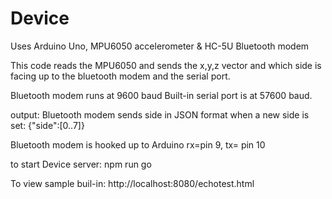 # Device

Uses Arduino Uno,
MPU6050 accelerometer &
HC-5U Bluetooth modem

This code reads the MPU6050 and sends the x,y,z vector and which side is facing up to the 
bluetooth modem and the serial port.

Bluetooth modem runs at 9600 baud
Built-in serial port is at 57600 baud.

output:
Bluetooth modem sends side in JSON format when a new side is set:
{"side":[0..7]}

Bluetooth modem is hooked up to Arduino rx=pin 9, tx= pin 10

to start Device server:
npm run go

To view sample buil-in:
http://localhost:8080/echotest.html
